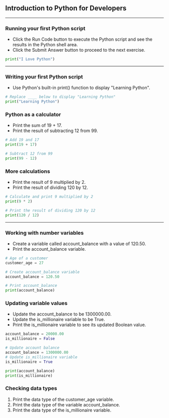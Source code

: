 ## Introduction to Python for Developers
---
### Running your first Python script
* Click the Run Code button to execute the Python script and see the results in the Python shell area.
* Click the Submit Answer button to proceed to the next exercise.
```python
print("I Love Python")
```
---
### Writing your first Python script
* Use Python's built-in print() function to display "Learning Python".
```python
# Replace ____ below to display "Learning Python"
print("Learning Python")
```
### Python as a calculator
* Print the sum of 19 + 17.
* Print the result of subtracting 12 from 99.
```python
# Add 19 and 17
print(19 + 17)

# Subtract 12 from 99
print(99 - 12)
```
### More calculations
* Print the result of 9 multiplied by 2.
* Print the result of dividing 120 by 12.
```python
# Calculate and print 9 multiplied by 2
print(9 * 2)

# Print the result of dividing 120 by 12
print(120 / 12)
```
---
### Working with number variables
* Create a variable called account_balance with a value of 120.50.
* Print the account_balance variable.
```python
# Age of a customer
customer_age = 27

# Create account_balance variable
account_balance = 120.50

# Print account_balance
print(account_balance)
```
### Updating variable values
* Update the account_balance to be 1300000.00.
* Update the is_millionaire variable to be True.
* Print the is_millionaire variable to see its updated Boolean value.
```python
account_balance = 20000.00
is_millionaire = False

# Update account balance
account_balance = 1300000.00
# Update is_millionaire variable
is_millionaire = True

print(account_balance)
print(is_millionaire)
```
### Checking data types
1. Print the data type of the customer_age variable.
2. Print the data type of the variable account_balance.
3. Print the data type of the is_millionaire variable.
